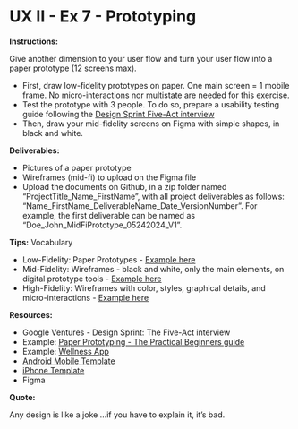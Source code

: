 # UX II - Ex 7 - Prototyping

**Instructions:** 

Give another dimension to your user flow and turn your user flow into a paper prototype (12 screens max).

- First, draw low-fidelity prototypes on paper. One main screen = 1 mobile frame. No micro-interactions nor multistate are needed for this exercise.
- Test the prototype with 3 people. To do so, prepare a usability testing guide following the [Design Sprint Five-Act interview](https://www.youtube.com/watch?v=U9ZG19XTbd4)
- Then, draw your mid-fidelity screens on Figma with simple shapes, in black and white.

**Deliverables:** 

- Pictures of a paper prototype
- Wireframes (mid-fi) to upload on the Figma file
- Upload the documents on Github, in a zip folder named “ProjectTitle_Name_FirstName”, with all project deliverables as follows: “Name_FirstName_DeliverableName_Date_VersionNumber”.  For example, the first deliverable can be named as “Doe_John_MidFiPrototype_05242024_V1”.




**Tips:** Vocabulary 

- Low-Fidelity: Paper Prototypes - [Example here](https://miro.medium.com/max/1400/1*5nUfqqA2gjdAYHagjbHA5w.jpeg)
- Mid-Fidelity: Wireframes - black and white, only the main elements, on digital prototype tools - [Example here](https://miro.medium.com/max/1400/1*eGSfaxwYbxUFomYbyO6GWw.png)
- High-Fidelity: Wireframes with color, styles, graphical details, and micro-interactions - [Example here](https://miro.medium.com/max/1400/1*Xn0HSKAvhr4TZzC9lN5udw.gif)

**Resources:** 

- Google Ventures - Design Sprint: The Five-Act interview
- Example: [Paper Prototyping - The Practical Beginners guide](https://www.uxpin.com/studio/blog/paper-prototyping-the-practical-beginners-guide/)
- Example: [Wellness App](https://medium.com/@ebtaskin/story-of-my-very-first-ux-ui-design-project-at-ironhack-bootcamp-955addeb760e)
- [Android Mobile Template](https://i.pinimg.com/originals/43/8e/de/438ede24264eb9552b635d34142eac29.png)
- [iPhone Template](https://www.cssauthor.com/wp-content/uploads/2014/01/iPhone-5S-Template-PSD.jpg)
- Figma

**Quote:** 

Any design is like a joke …if you have to explain it, it’s bad.